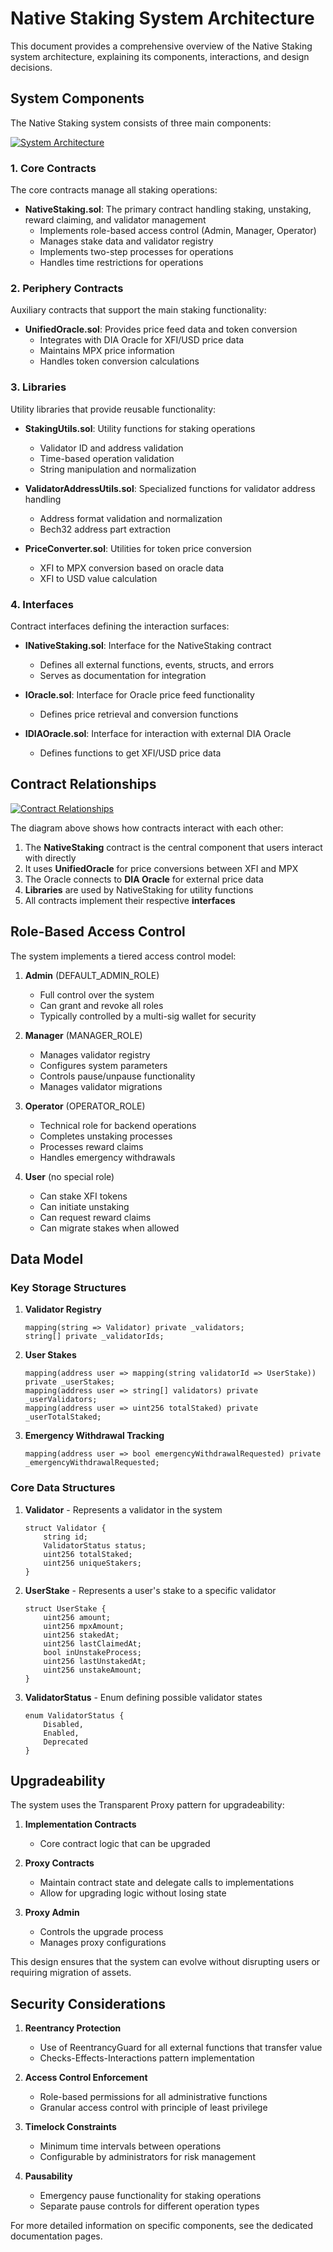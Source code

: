 # Native Staking System Architecture

This document provides a comprehensive overview of the Native Staking system architecture, explaining its components, interactions, and design decisions.

## System Components

The Native Staking system consists of three main components:

[![System Architecture](https://mermaid.ink/img/pako:eNp9ksFugzAMhl_F8rGgLV27sYSoYod1p52q9tJLCG6LlMRIHIqG-u4jELbSOZ3i75fj32AcJCpHMIS5_KazTKFAw8N-z5P3l5cDi8-2wB2XR9TrZ7oBIchCn0AHvnVYosBVVZVF_nwV5yuICdptzAxFUehr1UZOYt81nKNBstP0VMj64veMH-YWvUTpPtvs_2dOhyhqMul5fsdPIlEoQvlEwBgUTg3h9KLUMKotyP90Uh5XyPXBYANdG3E6QZoqPIPoW38jxDUCGcPCcZTTG19mjSqlr5EB6v4KXrbnJRU9TEcswk6q7YPVuEo5P9CwQwOCQn7vfxKUYN5RdC-JC7YQh1L7-UPoDNVfD5NggEmyR1WiJQxGDHxZ34YKVOdTUXMOg81Lnr2ZRtl5g-WuLArJFZTDJ0Uadjw?type=png)](https://mermaid.live/edit#pako:eNp9ksFugzAMhl_F8rGgLV27sYSoYod1p52q9tJLCG6LlMRIHIqG-u4jELbSOZ3i75fj32AcJCpHMIS5_KazTKFAw8N-z5P3l5cDi8-2wB2XR9TrZ7oBIchCn0AHvnVYosBVVZVF_nwV5yuICdptzAxFUehr1UZOYt81nKNBstP0VMj64veMH-YWvUTpPtvs_2dOhyhqMul5fsdPIlEoQvlEwBgUTg3h9KLUMKotyP90Uh5XyPXBYANdG3E6QZoqPIPoW38jxDUCGcPCcZTTG19mjSqlr5EB6v4KXrbnJRU9TEcswk6q7YPVuEo5P9CwQwOCQn7vfxKUYN5RdC-JC7YQh1L7-UPoDNVfD5NggEmyR1WiJQxGDHxZ34YKVOdTUXMOg81Lnr2ZRtl5g-WuLArJFZTDJ0Uadjw)

### 1. Core Contracts

The core contracts manage all staking operations:

- **NativeStaking.sol**: The primary contract handling staking, unstaking, reward claiming, and validator management
  - Implements role-based access control (Admin, Manager, Operator)
  - Manages stake data and validator registry
  - Implements two-step processes for operations
  - Handles time restrictions for operations

### 2. Periphery Contracts

Auxiliary contracts that support the main staking functionality:

- **UnifiedOracle.sol**: Provides price feed data and token conversion
  - Integrates with DIA Oracle for XFI/USD price data
  - Maintains MPX price information
  - Handles token conversion calculations

### 3. Libraries

Utility libraries that provide reusable functionality:

- **StakingUtils.sol**: Utility functions for staking operations
  - Validator ID and address validation
  - Time-based operation validation
  - String manipulation and normalization

- **ValidatorAddressUtils.sol**: Specialized functions for validator address handling
  - Address format validation and normalization
  - Bech32 address part extraction

- **PriceConverter.sol**: Utilities for token price conversion
  - XFI to MPX conversion based on oracle data
  - XFI to USD value calculation

### 4. Interfaces

Contract interfaces defining the interaction surfaces:

- **INativeStaking.sol**: Interface for the NativeStaking contract
  - Defines all external functions, events, structs, and errors
  - Serves as documentation for integration

- **IOracle.sol**: Interface for Oracle price feed functionality
  - Defines price retrieval and conversion functions

- **IDIAOracle.sol**: Interface for interaction with external DIA Oracle
  - Defines functions to get XFI/USD price data

## Contract Relationships

[![Contract Relationships](https://mermaid.ink/img/pako:eNqFk91qwzAMhV_F-KrCsi7ZdWLSOFvXqzYd7aWNbpJSMie2c5PQkHffjG3S_YyL5HzWhyxLToAixQAdeDM9SDXUJEGifV-HzyQRg4wHVbXVPSl3HuMApzXKUZEEU_DNHVS1KOr8lErXRJwjPFyuO7yiFi4_JWIz6qCWqJCsdT0a2byZFvG62dUbSJLjMWr-7yiVQoLN4DX0Nj1vqSo0SttwgEH6s_NztVrZqqc6D_eF7R7hynuaJ9yzYT-aqBTaHnL5Y2IKF0jByqQHRZPiVgHxU6fMt2Xz4ZKbmL-G3B_MHNEuEHSxfImQtDMmSZdW3NFmSFKuJ0ZCUV3RL1lTdCo1pfQNCnBuq2Ixzz2ltQYjSuNbgzMzF1DXYHdMgn78z18BJPRekB_JMCW9k3a9gACmwcf6JMmA5W8Z3eDtSs1p-4cT52Pm9LSipmqJGD-SrlVJ?type=png)](https://mermaid.live/edit#pako:eNqFk91qwzAMhV_F-KrCsi7ZdWLSOFvXqzYd7aWNbpJSMie2c5PQkHffjG3S_YyL5HzWhyxLToAixQAdeDM9SDXUJEGifV-HzyQRg4wHVbXVPSl3HuMApzXKUZEEU_DNHVS1KOr8lErXRJwjPFyuO7yiFi4_JWIz6qCWqJCsdT0a2byZFvG62dUbSJLjMWr-7yiVQoLN4DX0Nj1vqSo0SttwgEH6s_NztVrZqqc6D_eF7R7hynuaJ9yzYT-aqBTaHnL5Y2IKF0jByqQHRZPiVgHxU6fMt2Xz4ZKbmL-G3B_MHNEuEHSxfImQtDMmSZdW3NFmSFKuJ0ZCUV3RL1lTdCo1pfQNCnBuq2Ixzz2ltQYjSuNbgzMzF1DXYHdMgn78z18BJPRekB_JMCW9k3a9gACmwcf6JMmA5W8Z3eDtSs1p-4cT52Pm9LSipmqJGD-SrlVJ)

The diagram above shows how contracts interact with each other:

1. The **NativeStaking** contract is the central component that users interact with directly
2. It uses **UnifiedOracle** for price conversions between XFI and MPX
3. The Oracle connects to **DIA Oracle** for external price data
4. **Libraries** are used by NativeStaking for utility functions
5. All contracts implement their respective **interfaces**

## Role-Based Access Control

The system implements a tiered access control model:

1. **Admin** (DEFAULT_ADMIN_ROLE)
   - Full control over the system
   - Can grant and revoke all roles
   - Typically controlled by a multi-sig wallet for security

2. **Manager** (MANAGER_ROLE)
   - Manages validator registry
   - Configures system parameters
   - Controls pause/unpause functionality
   - Manages validator migrations

3. **Operator** (OPERATOR_ROLE)
   - Technical role for backend operations
   - Completes unstaking processes
   - Processes reward claims
   - Handles emergency withdrawals

4. **User** (no special role)
   - Can stake XFI tokens
   - Can initiate unstaking
   - Can request reward claims
   - Can migrate stakes when allowed

## Data Model

### Key Storage Structures

1. **Validator Registry**
   ```solidity
   mapping(string => Validator) private _validators;
   string[] private _validatorIds;
   ```

2. **User Stakes**
   ```solidity
   mapping(address user => mapping(string validatorId => UserStake)) private _userStakes;
   mapping(address user => string[] validators) private _userValidators;
   mapping(address user => uint256 totalStaked) private _userTotalStaked;
   ```

3. **Emergency Withdrawal Tracking**
   ```solidity
   mapping(address user => bool emergencyWithdrawalRequested) private _emergencyWithdrawalRequested;
   ```

### Core Data Structures

1. **Validator** - Represents a validator in the system
   ```solidity
   struct Validator {
       string id;
       ValidatorStatus status;
       uint256 totalStaked;
       uint256 uniqueStakers;
   }
   ```

2. **UserStake** - Represents a user's stake to a specific validator
   ```solidity
   struct UserStake {
       uint256 amount;
       uint256 mpxAmount;
       uint256 stakedAt;
       uint256 lastClaimedAt;
       bool inUnstakeProcess;
       uint256 lastUnstakedAt;
       uint256 unstakeAmount;
   }
   ```

3. **ValidatorStatus** - Enum defining possible validator states
   ```solidity
   enum ValidatorStatus {
       Disabled,
       Enabled,
       Deprecated
   }
   ```

## Upgradeability

The system uses the Transparent Proxy pattern for upgradeability:

1. **Implementation Contracts**
   - Core contract logic that can be upgraded

2. **Proxy Contracts**
   - Maintain contract state and delegate calls to implementations
   - Allow for upgrading logic without losing state

3. **Proxy Admin**
   - Controls the upgrade process
   - Manages proxy configurations

This design ensures that the system can evolve without disrupting users or requiring migration of assets.

## Security Considerations

1. **Reentrancy Protection**
   - Use of ReentrancyGuard for all external functions that transfer value
   - Checks-Effects-Interactions pattern implementation

2. **Access Control Enforcement**
   - Role-based permissions for all administrative functions
   - Granular access control with principle of least privilege

3. **Timelock Constraints**
   - Minimum time intervals between operations
   - Configurable by administrators for risk management

4. **Pausability**
   - Emergency pause functionality for staking operations
   - Separate pause controls for different operation types

For more detailed information on specific components, see the dedicated documentation pages. 